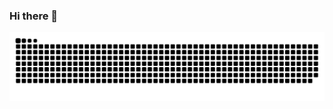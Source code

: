 ### Hi there 👋

![github contribution grid snake animation](https://raw.githubusercontent.com/ypaquereau/ypaquereau/output/github-contribution-grid-snake.svg)
